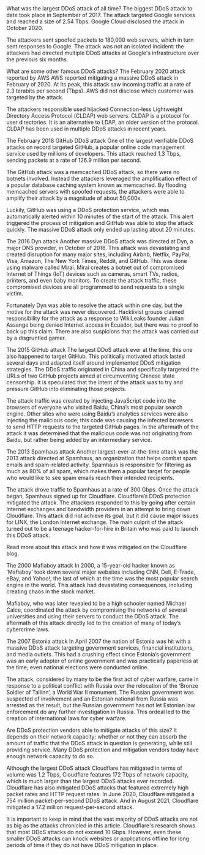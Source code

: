 ##

What was the largest DDoS attack of all time?
The biggest DDoS attack to date took place in September of 2017. The attack targeted Google services and reached a size of 2.54 Tbps. Google Cloud disclosed the attack in October 2020.

The attackers sent spoofed packets to 180,000 web servers, which in turn sent responses to Google. The attack was not an isolated incident: the attackers had directed multiple DDoS attacks at Google's infrastructure over the previous six months.

What are some other famous DDoS attacks?
The February 2020 attack reported by AWS
AWS reported mitigating a massive DDoS attack in February of 2020. At its peak, this attack saw incoming traffic at a rate of 2.3 terabits per second (Tbps). AWS did not disclose which customer was targeted by the attack.

The attackers responsible used hijacked Connection-less Lightweight Directory Access Protocol (CLDAP) web servers. CLDAP is a protocol for user directories. It is an alternative to LDAP, an older version of the protocol. CLDAP has been used in multiple DDoS attacks in recent years.

The February 2018 GitHub DDoS attack
One of the largest verifiable DDoS attacks on record targeted GitHub, a popular online code management service used by millions of developers. This attack reached 1.3 Tbps, sending packets at a rate of 126.9 million per second.

The GitHub attack was a memcached DDoS attack, so there were no botnets involved. Instead the attackers leveraged the amplification effect of a popular database caching system known as memcached. By flooding memcached servers with spoofed requests, the attackers were able to amplify their attack by a magnitude of about 50,000x.

Luckily, GitHub was using a DDoS protection service, which was automatically alerted within 10 minutes of the start of the attack. This alert triggered the process of mitigation and GitHub was able to stop the attack quickly. The massive DDoS attack only ended up lasting about 20 minutes.

The 2016 Dyn attack
Another massive DDoS attack was directed at Dyn, a major DNS provider, in October of 2016. This attack was devastating and created disruption for many major sites, including Airbnb, Netflix, PayPal, Visa, Amazon, The New York Times, Reddit, and GitHub. This was done using malware called Mirai. Mirai creates a botnet out of compromised Internet of Things (IoT) devices such as cameras, smart TVs, radios, printers, and even baby monitors. To create the attack traffic, these compromised devices are all programmed to send requests to a single victim.

Fortunately Dyn was able to resolve the attack within one day, but the motive for the attack was never discovered. Hacktivist groups claimed responsibility for the attack as a response to WikiLeaks founder Julian Assange being denied Internet access in Ecuador, but there was no proof to back up this claim. There are also suspicions that the attack was carried out by a disgruntled gamer.

The 2015 GitHub attack
The largest DDoS attack ever at the time, this one also happened to target GitHub. This politically motivated attack lasted several days and adapted itself around implemented DDoS mitigation strategies. The DDoS traffic originated in China and specifically targeted the URLs of two GitHub projects aimed at circumventing Chinese state censorship. It is speculated that the intent of the attack was to try and pressure GitHub into eliminating those projects.

The attack traffic was created by injecting JavaScript code into the browsers of everyone who visited Baidu, China’s most popular search engine. Other sites who were using Baidu’s analytics services were also injecting the malicious code; this code was causing the infected browsers to send HTTP requests to the targeted GitHub pages. In the aftermath of the attack it was determined that the malicious code was not originating from Baidu, but rather being added by an intermediary service.

The 2013 Spamhaus attack
Another largest-ever-at-the-time attack was the 2013 attack directed at Spamhaus, an organization that helps combat spam emails and spam-related activity. Spamhaus is responsible for filtering as much as 80% of all spam, which makes them a popular target for people who would like to see spam emails reach their intended recipients.

The attack drove traffic to Spamhaus at a rate of 300 Gbps. Once the attack began, Spamhaus signed up for Cloudflare. Cloudflare’s DDoS protection mitigated the attack. The attackers responded to this by going after certain Internet exchanges and bandwidth providers in an attempt to bring down Cloudflare. This attack did not achieve its goal, but it did cause major issues for LINX, the London Internet exchange. The main culprit of the attack turned out to be a teenage hacker-for-hire in Britain who was paid to launch this DDoS attack.

Read more about this attack and how it was mitigated on the Cloudflare blog.

The 2000 Mafiaboy attack
In 2000, a 15-year-old hacker known as ‘Mafiaboy’ took down several major websites including CNN, Dell, E-Trade, eBay, and Yahoo!, the last of which at the time was the most popular search engine in the world. This attack had devastating consequences, including creating chaos in the stock market.

Mafiaboy, who was later revealed to be a high schooler named Michael Calce, coordinated the attack by compromising the networks of several universities and using their servers to conduct the DDoS attack. The aftermath of this attack directly led to the creation of many of today’s cybercrime laws.

The 2007 Estonia attack
In April 2007 the nation of Estonia was hit with a massive DDoS attack targeting government services, financial institutions, and media outlets. This had a crushing effect since Estonia’s government was an early adopter of online government and was practically paperless at the time; even national elections were conducted online.

The attack, considered by many to be the first act of cyber warfare, came in response to a political conflict with Russia over the relocation of the ‘Bronze Soldier of Tallinn’, a World War II monument. The Russian government was suspected of involvement and an Estonian national from Russia was arrested as the result, but the Russian government has not let Estonian law enforcement do any further investigation in Russia. This ordeal led to the creation of international laws for cyber warfare.

Are DDoS protection vendors able to mitigate attacks of this size?
It depends on their network capacity: whether or not they can absorb the amount of traffic that the DDoS attack in question is generating, while still providing service. Many DDoS protection and mitigation vendors today have enough network capacity to do so.

Although the largest DDoS attack Cloudflare has mitigated in terms of volume was 1.2 Tbps, Cloudflare features 172 Tbps of network capacity, which is much larger than the largest DDoS attacks ever recorded. Cloudflare has also mitigated DDoS attacks that featured extremely high packet rates and HTTP request rates. In June 2020, Cloudflare mitigated a 754 million packet-per-second DDoS attack. And in August 2021, Cloudflare mitigated a 17.2 million request-per-second attack.

It is important to keep in mind that the vast majority of DDoS attacks are not as big as the attacks chronicled in this article. Cloudflare's research shows that most DDoS attacks do not exceed 10 Gbps. However, even these smaller DDoS attacks can knock websites or applications offline for long periods of time if they do not have DDoS mitigation in place.
